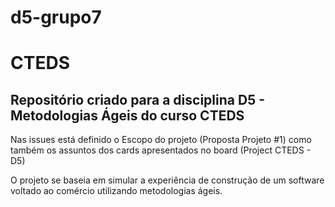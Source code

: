 # d5-grupo7
# CTEDS

## Repositório criado para a disciplina D5 - Metodologias Ágeis do curso CTEDS

Nas issues está definido o Escopo do projeto (Proposta Projeto #1) como também os assuntos dos cards apresentados no board (Project CTEDS - D5)

O projeto se baseia em simular a experiência de construção de um software voltado ao comércio utilizando metodologias ágeis.
